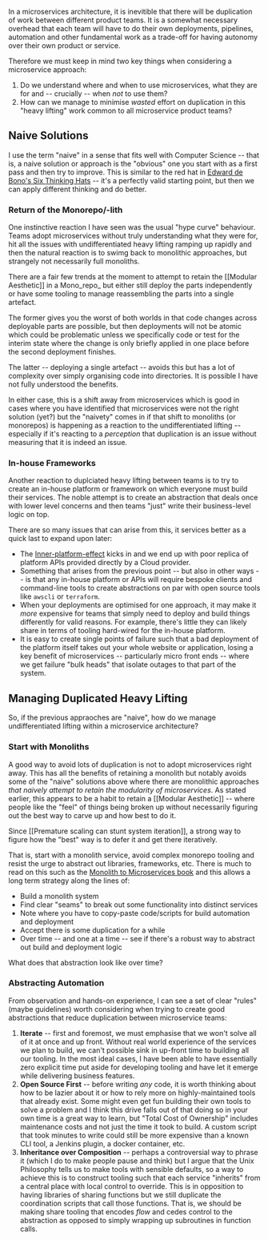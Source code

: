 In a microservices architecture, it is inevitible that there will be duplication of work between different product teams. It is a somewhat necessary overhead that each team will have to do their own deployments, pipelines, automation and other fundamental work as a trade-off for having autonomy over their own product or service.

Therefore we must keep in mind two key things when considering a microservice approach:

1. Do we understand where and when to use microservices, what they are for and -- crucially -- when _not_ to use them?
2. How can we manage to minimise _wasted_ effort on duplication in this "heavy lifting" work common to all microservice product teams?

## Naive Solutions

I use the term "naive" in a sense that fits well with Computer Science -- that is, a naive solution or approach is the "obvious" one you start with as a first pass and then try to improve. This is similar to the red hat in [Edward de Bono's Six Thinking Hats](https://www.mindtools.com/pages/article/newTED_07.htm) -- it's a perfectly valid starting point, but then we can apply different thinking and do better.

### Return of the Monorepo/-lith

One instinctive reaction I have seen was the usual "hype curve" behaviour. Teams adopt microservices without truly understanding what they were for, hit all the issues with undifferentiated heavy lifting ramping up rapidly and then the natural reaction is to swimg back to monolithic approaches, but strangely not necessarily full monoliths.

There are a fair few trends at the moment to attempt to retain the [[Modular Aesthetic]] in a Mono_repo_ but either still deploy the parts independently or have some tooling to manage reassembling the parts into a single artefact.

The former gives you the worst of both worlds in that code changes across deployable parts are possible, but then deployments will not be atomic which could be problematic unless we specifically code or test for the interim state where the change is only briefly applied in one place before the second deployment finishes.

The latter -- deploying a single artefact -- avoids this but has a lot of complexity over simply organising code into directories. It is possible I have not fully understood the benefits.

In either case, this is a shift away from microservices which is good in cases where you have identified that microservices were not the right solution (yet?) but the "naivety" comes in if that shift to monoliths (or monorepos) is happening as a reaction to the undifferentiated lifting -- especially if it's reacting to a _perception_ that duplication is an issue without measuring that it is indeed an issue.

### In-house Frameworks

Another reaction to duplciated heavy lifting between teams is to try to create an in-house platform or framework on which everyone must build their services. The noble attempt is to create an abstraction that deals once with lower level concerns and then teams "just" write their business-level logic on top.

There are so many issues that can arise from this, it services better as a quick last to expand upon later:

- The [Inner-platform-effect](https://en.wikipedia.org/wiki/Inner-platform_effect) kicks in and we end up with poor replica of platform APIs provided directly by a Cloud provider.
- Something that arises from the previous point -- but also in other ways -- is that any in-house platform or APIs will require bespoke clients and command-line tools to create abstractions on par with open source tools like `awscli` or `terraform`.
- When your deployments are optimised for one approach, it may make it _more_ expensive for teams that simply need to deploy and build things differently for valid reasons. For example, there's little they can likely share in terms of tooling hard-wired for the in-house platform.
- It is easy to create single points of failure such that a bad deployment of the platform itself takes out your whole website or application, losing a key benefit of microservices -- particularly micro front ends -- where we get failure "bulk heads" that isolate outages to that part of the system.

## Managing Duplicated Heavy Lifting

So, if the previous appraoches are "naive", how do we manage undifferentiated lifting within a microservice architecture?

### Start with Monoliths

A good way to avoid lots of duplication is not to adopt microservices right away. This has all the benefits of retaining a monolith but notably avoids some of the "naive" solutions above where there are monolithic approaches _that naively attempt to retain the modularity of microservices_. As stated earlier, this appears to be a habit to retain a [[Modular Aesthetic]] -- where people like the "feel" of things being broken up without necessarily figuring out the best way to carve up and how best to do it.

Since [[Premature scaling can stunt system iteration]], a strong way to figure how the "best" way is to defer it and get there iteratively.

That is, start with a monolith service, avoid complex monorepo tooling and resist the urge to abstract out libraries, frameworks, etc. There is much to read on this such as the [Monolith to Microservices book](https://amzn.to/3n6Siou) and this allows a long term strategy along the lines of:

- Build a monolith system
- Find clear "seams" to break out some functionality into distinct services
- Note where you have to copy-paste code/scripts for build automation and deployment
- Accept there is some duplication for a while
- Over time -- and one at a time -- see if there's a robust way to abstract out build and deployment logic

What does that abstraction look like over time?

### Abstracting Automation

From observation and hands-on experience, I can see a set of clear "rules" (maybe guidelines) worth considering when trying to create good abstractions that reduce duplication between microservice teams:

1. **Iterate** -- first and foremost, we must emphasise that we won't solve all of it at once and up front. Without real world experience of the services we plan to build, we can't possible sink in up-front time to building all our tooling. In the most ideal cases, I have been able to have essentially zero explicit time put aside for developing tooling and have let it emerge while delivering business features.
2. **Open Source First** -- before writing _any_ code, it is worth thinking about how to be lazier about it or how to rely more on highly-maintained tools that already exist. Some might even get fun building their own tools to solve a problem and I think this drive falls out of that doing so in your own time is a great way to learn, but "Total Cost of Ownership" includes maintenance costs and not just the time it took to build. A custom script that took minutes to write could still be more expensive than a known CLI tool, a Jenkins plugin, a docker container, etc.
3. **Inheritance over Composition** -- perhaps a controversial way to phrase it (which I do to make people pause and think) but I argue that the Unix Philosophy tells us to make tools with sensible defaults, so a way to achieve this is to construct tooling such that each service "inherits" from a central place with local control to override. This is in opposition to having libraries of sharing functions but we still duplicate the coordination scripts that call those functions. That is, we should be making share tooling that encodes _flow_ and cedes control to the abstraction as opposed to simply wrapping up subroutines in function calls.
